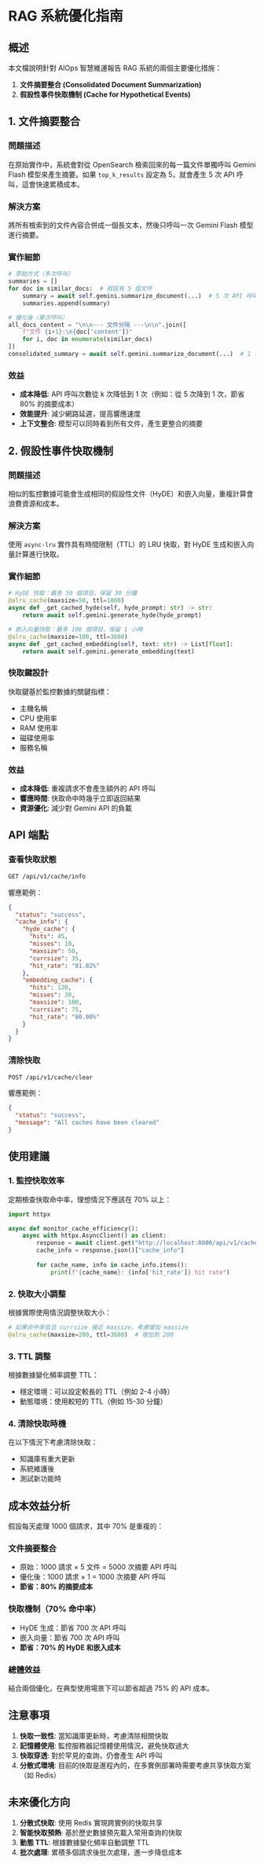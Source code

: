 # RAG 系統優化指南

## 概述

本文檔說明針對 AIOps 智慧維運報告 RAG 系統的兩個主要優化措施：

1. **文件摘要整合 (Consolidated Document Summarization)**
2. **假設性事件快取機制 (Cache for Hypothetical Events)**

## 1. 文件摘要整合

### 問題描述

在原始實作中，系統會對從 OpenSearch 檢索回來的每一篇文件單獨呼叫 Gemini Flash 模型來產生摘要。如果 `top_k_results` 設定為 5，就會產生 5 次 API 呼叫，這會快速累積成本。

### 解決方案

將所有檢索到的文件內容合併成一個長文本，然後只呼叫一次 Gemini Flash 模型進行摘要。

### 實作細節

```python
# 原始方式（多次呼叫）
summaries = []
for doc in similar_docs:  # 假設有 5 個文件
    summary = await self.gemini.summarize_document(...)  # 5 次 API 呼叫
    summaries.append(summary)

# 優化後（單次呼叫）
all_docs_content = "\n\n--- 文件分隔 ---\n\n".join([
    f"文件 {i+1}:\n{doc['content']}" 
    for i, doc in enumerate(similar_docs)
])
consolidated_summary = await self.gemini.summarize_document(...)  # 1 次 API 呼叫
```

### 效益

- **成本降低**: API 呼叫次數從 k 次降低到 1 次（例如：從 5 次降到 1 次，節省 80% 的摘要成本）
- **效能提升**: 減少網路延遲，提高響應速度
- **上下文整合**: 模型可以同時看到所有文件，產生更整合的摘要

## 2. 假設性事件快取機制

### 問題描述

相似的監控數據可能會生成相同的假設性文件（HyDE）和嵌入向量，重複計算會浪費資源和成本。

### 解決方案

使用 `async-lru` 實作具有時間限制（TTL）的 LRU 快取，對 HyDE 生成和嵌入向量計算進行快取。

### 實作細節

```python
# HyDE 快取：最多 50 個項目，保留 30 分鐘
@alru_cache(maxsize=50, ttl=1800)
async def _get_cached_hyde(self, hyde_prompt: str) -> str:
    return await self.gemini.generate_hyde(hyde_prompt)

# 嵌入向量快取：最多 100 個項目，保留 1 小時
@alru_cache(maxsize=100, ttl=3600)
async def _get_cached_embedding(self, text: str) -> List[float]:
    return await self.gemini.generate_embedding(text)
```

### 快取鍵設計

快取鍵基於監控數據的關鍵指標：
- 主機名稱
- CPU 使用率
- RAM 使用率
- 磁碟使用率
- 服務名稱

### 效益

- **成本降低**: 重複請求不會產生額外的 API 呼叫
- **響應時間**: 快取命中時幾乎立即返回結果
- **資源優化**: 減少對 Gemini API 的負載

## API 端點

### 查看快取狀態

```bash
GET /api/v1/cache/info
```

響應範例：
```json
{
  "status": "success",
  "cache_info": {
    "hyde_cache": {
      "hits": 45,
      "misses": 10,
      "maxsize": 50,
      "currsize": 35,
      "hit_rate": "81.82%"
    },
    "embedding_cache": {
      "hits": 120,
      "misses": 30,
      "maxsize": 100,
      "currsize": 75,
      "hit_rate": "80.00%"
    }
  }
}
```

### 清除快取

```bash
POST /api/v1/cache/clear
```

響應範例：
```json
{
  "status": "success",
  "message": "All caches have been cleared"
}
```

## 使用建議

### 1. 監控快取效率

定期檢查快取命中率，理想情況下應該在 70% 以上：

```python
import httpx

async def monitor_cache_efficiency():
    async with httpx.AsyncClient() as client:
        response = await client.get("http://localhost:8000/api/v1/cache/info")
        cache_info = response.json()["cache_info"]
        
        for cache_name, info in cache_info.items():
            print(f"{cache_name}: {info['hit_rate']} hit rate")
```

### 2. 快取大小調整

根據實際使用情況調整快取大小：

```python
# 如果命中率低且 currsize 接近 maxsize，考慮增加 maxsize
@alru_cache(maxsize=200, ttl=3600)  # 增加到 200
```

### 3. TTL 調整

根據數據變化頻率調整 TTL：

- 穩定環境：可以設定較長的 TTL（例如 2-4 小時）
- 動態環境：使用較短的 TTL（例如 15-30 分鐘）

### 4. 清除快取時機

在以下情況下考慮清除快取：
- 知識庫有重大更新
- 系統維護後
- 測試新功能時

## 成本效益分析

假設每天處理 1000 個請求，其中 70% 是重複的：

### 文件摘要整合
- 原始：1000 請求 × 5 文件 = 5000 次摘要 API 呼叫
- 優化後：1000 請求 × 1 = 1000 次摘要 API 呼叫
- **節省：80% 的摘要成本**

### 快取機制（70% 命中率）
- HyDE 生成：節省 700 次 API 呼叫
- 嵌入向量：節省 700 次 API 呼叫
- **節省：70% 的 HyDE 和嵌入成本**

### 總體效益
結合兩個優化，在典型使用場景下可以節省超過 75% 的 API 成本。

## 注意事項

1. **快取一致性**: 當知識庫更新時，考慮清除相關快取
2. **記憶體使用**: 監控服務器記憶體使用情況，避免快取過大
3. **快取穿透**: 對於罕見的查詢，仍會產生 API 呼叫
4. **分散式環境**: 目前的快取是進程內的，在多實例部署時需要考慮共享快取方案（如 Redis）

## 未來優化方向

1. **分散式快取**: 使用 Redis 實現跨實例的快取共享
2. **智能快取預熱**: 基於歷史數據預先載入常用查詢的快取
3. **動態 TTL**: 根據數據變化頻率自動調整 TTL
4. **批次處理**: 累積多個請求後批次處理，進一步降低成本